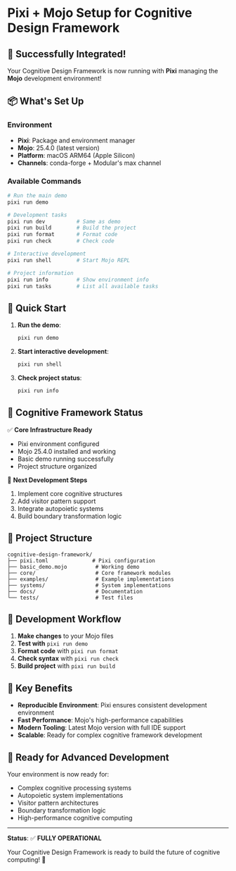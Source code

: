 # Pixi + Mojo Setup for Cognitive Design Framework

## 🎉 Successfully Integrated!

Your Cognitive Design Framework is now running with **Pixi** managing the **Mojo** development environment!

## 📦 What's Set Up

### Environment
- **Pixi**: Package and environment manager
- **Mojo**: 25.4.0 (latest version)
- **Platform**: macOS ARM64 (Apple Silicon)
- **Channels**: conda-forge + Modular's max channel

### Available Commands

```bash
# Run the main demo
pixi run demo

# Development tasks
pixi run dev          # Same as demo
pixi run build        # Build the project
pixi run format       # Format code
pixi run check        # Check code

# Interactive development
pixi run shell        # Start Mojo REPL

# Project information
pixi run info         # Show environment info
pixi run tasks        # List all available tasks
```

## 🚀 Quick Start

1. **Run the demo**:
   ```bash
   pixi run demo
   ```

2. **Start interactive development**:
   ```bash
   pixi run shell
   ```

3. **Check project status**:
   ```bash
   pixi run info
   ```

## 🧠 Cognitive Framework Status

✅ **Core Infrastructure Ready**
- Pixi environment configured
- Mojo 25.4.0 installed and working
- Basic demo running successfully
- Project structure organized

🎯 **Next Development Steps**
1. Implement core cognitive structures
2. Add visitor pattern support
3. Integrate autopoietic systems
4. Build boundary transformation logic

## 📁 Project Structure

```
cognitive-design-framework/
├── pixi.toml              # Pixi configuration
├── basic_demo.mojo         # Working demo
├── core/                   # Core framework modules
├── examples/               # Example implementations
├── systems/                # System implementations
├── docs/                   # Documentation
└── tests/                  # Test files
```

## 🔧 Development Workflow

1. **Make changes** to your Mojo files
2. **Test with** `pixi run demo`
3. **Format code** with `pixi run format`
4. **Check syntax** with `pixi run check`
5. **Build project** with `pixi run build`

## 🌟 Key Benefits

- **Reproducible Environment**: Pixi ensures consistent development environment
- **Fast Performance**: Mojo's high-performance capabilities
- **Modern Tooling**: Latest Mojo version with full IDE support
- **Scalable**: Ready for complex cognitive framework development

## 🎯 Ready for Advanced Development

Your environment is now ready for:
- Complex cognitive processing systems
- Autopoietic system implementations
- Visitor pattern architectures
- Boundary transformation logic
- High-performance cognitive computing

---

**Status**: ✅ **FULLY OPERATIONAL**

Your Cognitive Design Framework is ready to build the future of cognitive computing! 🚀